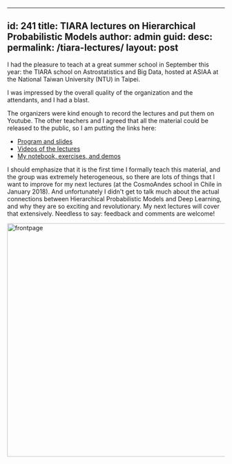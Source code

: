 
---
id: 241
title: TIARA lectures on Hierarchical Probabilistic Models
author: admin
guid:
desc:  
permalink: /tiara-lectures/
layout: post
---

I had the pleasure to teach at a great summer school in September this year: the TIARA school on Astrostatistics and Big Data, hosted at ASIAA at the National Taiwan University (NTU) in Taipei. 

I was impressed by the overall quality of the organization and the attendants, and I had a blast.

The organizers were kind enough to record the lectures and put them on Youtube. The other teachers and I agreed that all the material could be released to the public, so I am putting the links here:
- [Program and slides](http://events.asiaa.sinica.edu.tw/school/20170904/program.php)
- [Videos of the lectures](https://www.youtube.com/playlist?list=PL5LZ0ljyyF0YGDrBpE6skkZaUPL2fuknw)
- [My notebook, exercises, and demos](https://github.com/ixkael/Prob-tools/blob/master/notebooks/Fitting%20a%20line%20to%20data%20-%20a%20full%20tutorial.ipynb)

I should emphasize that it is the first time I formally teach this material, and the group was extremely heterogeneous, so there are lots of things that I want to improve for my next lectures (at the CosmoAndes school in Chile in January 2018). And unfortunately I didn't get to talk much about the actual connections between Hierarchical Probabilistic Models and Deep Learning, and why they are so exciting and revolutionary. My next lectures will cover that extensively. Needless to say: feedback and comments are welcome!

<img src="{{ site.baseurl }}/assets/img/frontpage.jpg" alt="frontpage" width="543" height="540" class="aligncenter size-full wp-image-1893" />